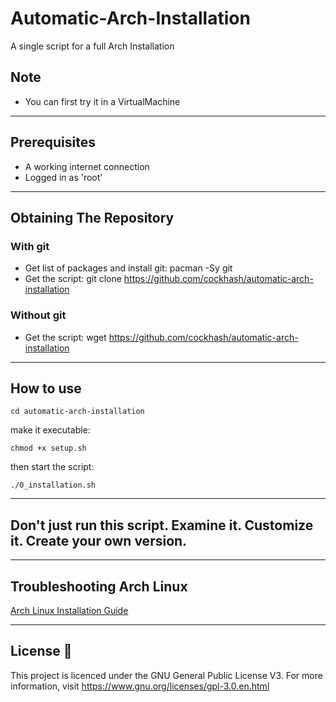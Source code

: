 # Automatic-Arch-Installation
A single script for a full Arch Installation 

## Note

- You can first try it in a VirtualMachine
______________________________________________________________________________

## Prerequisites

- A working internet connection
- Logged in as 'root'
______________________________________________________________________________

## Obtaining The Repository

### With git

- Get list of packages and install git: pacman -Sy git
- Get the script: git clone https://github.com/cockhash/automatic-arch-installation

### Without git

- Get the script: wget https://github.com/cockhash/automatic-arch-installation
______________________________________________________________________________

## How to use
```
cd automatic-arch-installation
```

make it executable:
```
chmod +x setup.sh
```

then start the script:
```
./0_installation.sh
```
______________________________________________________________________________
## Don't just run this script. Examine it. Customize it. Create your own version.
______________________________________________________________________________

## Troubleshooting Arch Linux

[Arch Linux Installation Guide](https://github.com/cockhash/Encrypted-Archlinux-Installation)
______________________________________________________________________________

## License :scroll:

This project is licenced under the GNU General Public License V3. For more information, visit https://www.gnu.org/licenses/gpl-3.0.en.html
